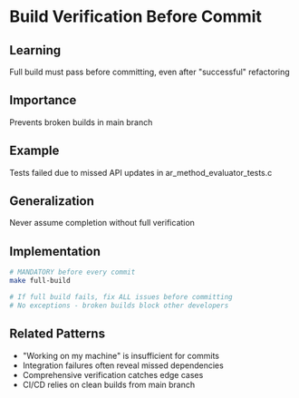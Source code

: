 # Build Verification Before Commit

## Learning
Full build must pass before committing, even after "successful" refactoring

## Importance
Prevents broken builds in main branch

## Example
Tests failed due to missed API updates in ar_method_evaluator_tests.c

## Generalization
Never assume completion without full verification

## Implementation
```bash
# MANDATORY before every commit
make full-build

# If full build fails, fix ALL issues before committing
# No exceptions - broken builds block other developers
```

## Related Patterns
- "Working on my machine" is insufficient for commits
- Integration failures often reveal missed dependencies
- Comprehensive verification catches edge cases
- CI/CD relies on clean builds from main branch